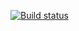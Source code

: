 [![Build status](https://ci.appveyor.com/api/projects/status/ngjhh21ho6lao5kg?svg=true)](https://ci.appveyor.com/project/asrodionov/cardorder)
